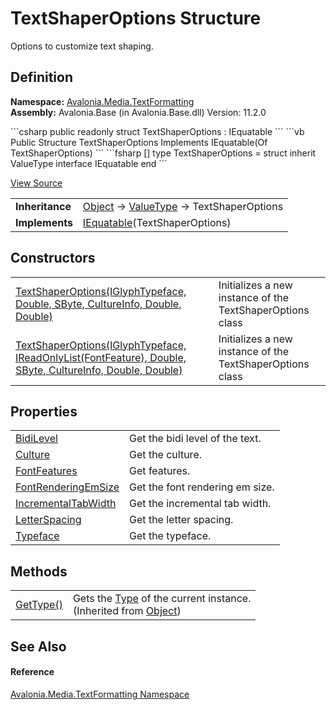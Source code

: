 # TextShaperOptions Structure


Options to customize text shaping.



## Definition
**Namespace:** <a href="N_Avalonia_Media_TextFormatting">Avalonia.Media.TextFormatting</a>  
**Assembly:** Avalonia.Base (in Avalonia.Base.dll) Version: 11.2.0

<Tabs groupId="api-code-preview">
<TabItem value="csharp" label="C#">
```csharp
public readonly struct TextShaperOptions : IEquatable<TextShaperOptions>
```
</TabItem>
<TabItem value="vb" label="VB">
```vb
Public Structure TextShaperOptions
	Implements IEquatable(Of TextShaperOptions)
```
</TabItem>
<TabItem value="fsharp" label="F#">
```fsharp
[<SealedAttribute>]
type TextShaperOptions = 
    struct
        inherit ValueType
        interface IEquatable<TextShaperOptions>
    end
```
</TabItem>
</Tabs>



<a href="https://github.com/AvaloniaUI/Avalonia/tree/master/src/Avalonia.Base/Media/TextFormatting/TextShaperOptions.cs" title="View the source code">View Source</a>

<table>
<tr><td><strong>Inheritance</strong></td><td><a href="https://learn.microsoft.com/dotnet/api/system.object" target="_blank" rel="noopener noreferrer">Object</a>  →  <a href="https://learn.microsoft.com/dotnet/api/system.valuetype" target="_blank" rel="noopener noreferrer">ValueType</a>  →  TextShaperOptions</td></tr>
<tr><td><strong>Implements</strong></td><td><a href="https://learn.microsoft.com/dotnet/api/system.iequatable-1" target="_blank" rel="noopener noreferrer">IEquatable</a>(TextShaperOptions)</td></tr>
</table>



## Constructors
<table>
<tr>
<td><a href="M_Avalonia_Media_TextFormatting_TextShaperOptions__ctor_1">TextShaperOptions(IGlyphTypeface, Double, SByte, CultureInfo, Double, Double)</a></td>
<td>Initializes a new instance of the TextShaperOptions class</td>
</tr>
<tr>
<td><a href="M_Avalonia_Media_TextFormatting_TextShaperOptions__ctor">TextShaperOptions(IGlyphTypeface, IReadOnlyList(FontFeature), Double, SByte, CultureInfo, Double, Double)</a></td>
<td>Initializes a new instance of the TextShaperOptions class</td>
</tr>
</table>

## Properties
<table>
<tr>
<td><a href="P_Avalonia_Media_TextFormatting_TextShaperOptions_BidiLevel">BidiLevel</a></td>
<td>Get the bidi level of the text.</td>
</tr>
<tr>
<td><a href="P_Avalonia_Media_TextFormatting_TextShaperOptions_Culture">Culture</a></td>
<td>Get the culture.</td>
</tr>
<tr>
<td><a href="P_Avalonia_Media_TextFormatting_TextShaperOptions_FontFeatures">FontFeatures</a></td>
<td>Get features.</td>
</tr>
<tr>
<td><a href="P_Avalonia_Media_TextFormatting_TextShaperOptions_FontRenderingEmSize">FontRenderingEmSize</a></td>
<td>Get the font rendering em size.</td>
</tr>
<tr>
<td><a href="P_Avalonia_Media_TextFormatting_TextShaperOptions_IncrementalTabWidth">IncrementalTabWidth</a></td>
<td>Get the incremental tab width.</td>
</tr>
<tr>
<td><a href="P_Avalonia_Media_TextFormatting_TextShaperOptions_LetterSpacing">LetterSpacing</a></td>
<td>Get the letter spacing.</td>
</tr>
<tr>
<td><a href="P_Avalonia_Media_TextFormatting_TextShaperOptions_Typeface">Typeface</a></td>
<td>Get the typeface.</td>
</tr>
</table>

## Methods
<table>
<tr>
<td><a href="https://learn.microsoft.com/dotnet/api/system.object.gettype" target="_blank" rel="noopener noreferrer">GetType()</a></td>
<td>Gets the <a href="https://learn.microsoft.com/dotnet/api/system.type" target="_blank" rel="noopener noreferrer">Type</a> of the current instance.<br />(Inherited from <a href="https://learn.microsoft.com/dotnet/api/system.object" target="_blank" rel="noopener noreferrer">Object</a>)</td>
</tr>
</table>

## See Also


#### Reference
<a href="N_Avalonia_Media_TextFormatting">Avalonia.Media.TextFormatting Namespace</a>  

